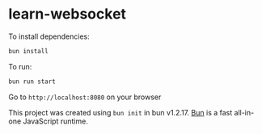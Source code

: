# learn-websocket

To install dependencies:

```bash
bun install
```

To run:

```bash
bun run start
```
Go to `http://localhost:8080` on your browser

This project was created using `bun init` in bun v1.2.17. [Bun](https://bun.sh) is a fast all-in-one JavaScript runtime.
